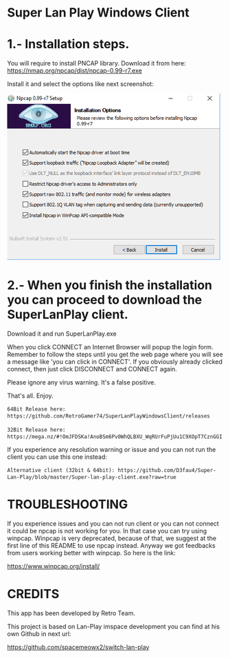 # Super Lan Play Windows Client

1.- Installation steps.
=======================

You will require to install PNCAP library.
Download it from here:
https://nmap.org/npcap/dist/npcap-0.99-r7.exe

Install it and select the options like next screenshot:

![Options to be checked](Captura.PNG?raw=true "Title")


2.- When you finish the installation you can proceed to download the SuperLanPlay client.
=========================================================================================

Download it and run SuperLanPlay.exe

When you click CONNECT an Internet Browser will popup the login form. Remember to follow the steps until you get the web page where you will see a message like 'you can click in CONNECT'. If you obviously already clicked connect, then just click DISCONNECT and CONNECT again.

Please ignore any virus warning. It's a false positive.

That's all. Enjoy.

```
64Bit Release here: https://github.com/RetroGamer74/SuperLanPlayWindowsClient/releases

32Bit Release here: https://mega.nz/#!OmJFDSKa!AnoBSm6Pv0WhQLBXU_WqRUrFuPjUu1C9XOpT7CznGGI
```

If you experience any resolution warning or issue and you can not run the client you can use this one instead:

```
Alternative client (32bit & 64bit): https://github.com/D3fau4/Super-Lan-Play/blob/master/Super-lan-play-client.exe?raw=true
```

# TROUBLESHOOTING

If you experience issues and you can not run client or you can not connect it could be npcap is not working for you. In that case you can try using winpcap. Winpcap is very deprecated, because of that, we suggest at the first line of this README to use npcap instead. Anyway we got feedbacks from users working better with winpcap. So here is the link:

https://www.winpcap.org/install/


# CREDITS
This app has been developed by Retro Team.

This project is based on Lan-Play imspace development you can find at his own Github in next url:

https://github.com/spacemeowx2/switch-lan-play
